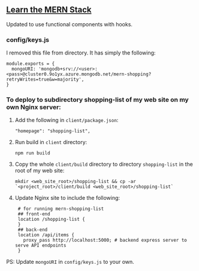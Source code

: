 ## [Learn the MERN Stack](https://www.youtube.com/playlist?list=PLillGF-RfqbbiTGgA77tGO426V3hRF9iE)

Updated to use functional components with hooks.

### config/keys.js

I removed this file from directory. It has simply the following:

```
module.exports = {
  mongoURI: 'mongodb+srv://<user>:<pass>@cluster0.9o1yx.azure.mongodb.net/mern-shopping?retryWrites=true&w=majority',
}
```

### To deploy to subdirectory **shopping-list** of my web site on my own Nginx server:

1. Add the following in `client/package.json`:

   `"homepage": "shopping-list",`

2. Run build in `client` directory:

   `npm run build`

3. Copy the whole `client/build` directory to directory `shopping-list` in the root of my web site:

   ```
   mkdir <web_site_root>/shopping-list && cp -ar `<project_root>/client/build <web_site_root>/shopping-list`
   ```

4. Update Nginx site to include the following:

   ```
    # for running mern-shopping-list
    ## front-end
    location /shopping-list {
    }
    ## back-end
    location /api/items {
      proxy_pass http://localhost:5000; # backend express server to serve API endpoints
    }
   ```

PS: Update `mongoURI` in `config/keys.js` to your own. 



